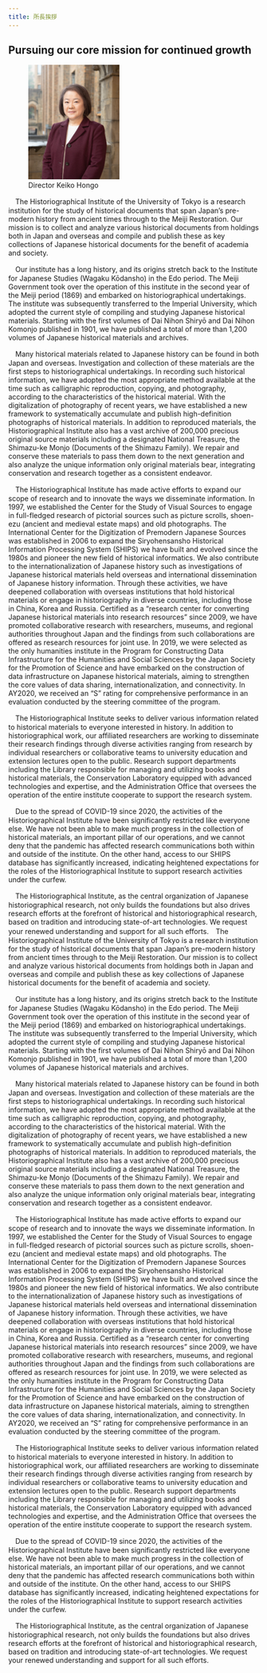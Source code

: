 ```yaml
---
title: 所長挨拶
---
```


<h2 class="h03">Pursuing our core mission for continued growth</h2>

<figure class="mb1">
    <img
        width="183"
        src="/assets/img/about/mes_img01.jpeg"
        alt="本郷 恵子 / Keiko Hongo"
    />
    <figcaption>Director Keiko Hongo</figcaption>
</figure>

　The Historiographical Institute of the University of Tokyo is a research institution for the study of historical documents that span Japan’s pre-modern history from ancient times through to the Meiji Restoration. Our mission is to collect and analyze various historical documents from holdings both in Japan and overseas and compile and publish these as key collections of Japanese historical documents for the benefit of academia and society.

　Our institute has a long history, and its origins stretch back to the Institute for Japanese Studies (Wagaku Kōdansho) in the Edo period. The Meiji Government took over the operation of this institute in the second year of the Meiji period (1869) and embarked on historiographical undertakings. The institute was subsequently transferred to the Imperial University, which adopted the current style of compiling and studying Japanese historical materials. Starting with the first volumes of Dai Nihon Shiryō and Dai Nihon Komonjo published in 1901, we have published a total of more than 1,200 volumes of Japanese historical materials and archives.

　Many historical materials related to Japanese history can be found in both Japan and overseas. Investigation and collection of these materials are the first steps to historiographical undertakings. In recording such historical information, we have adopted the most appropriate method available at the time such as calligraphic reproduction, copying, and photography, according to the characteristics of the historical material. With the digitalization of photography of recent years, we have established a new framework to systematically accumulate and publish high-definition photographs of historical materials. In addition to reproduced materials, the Historiographical Institute also has a vast archive of 200,000 precious original source materials including a designated National Treasure, the Shimazu-ke Monjo (Documents of the Shimazu Family). We repair and conserve these materials to pass them down to the next generation and also analyze the unique information only original materials bear, integrating conservation and research together as a consistent endeavor.

　The Historiographical Institute has made active efforts to expand our scope of research and to innovate the ways we disseminate information. In 1997, we established the Center for the Study of Visual Sources to engage in full-fledged research of pictorial sources such as picture scrolls, shoen-ezu (ancient and medieval estate maps) and old photographs. The International Center for the Digitization of Premodern Japanese Sources was established in 2006 to expand the Siryohensansho Historical Information Processing System (SHIPS) we have built and evolved since the 1980s and pioneer the new field of historical informatics. We also contribute to the internationalization of Japanese history such as investigations of Japanese historical materials held overseas and international dissemination of Japanese history information. Through these activities, we have deepened collaboration with overseas institutions that hold historical materials or engage in historiography in diverse countries, including those in China, Korea and Russia. Certified as a “research center for converting Japanese historical materials into research resources” since 2009, we have promoted collaborative research with researchers, museums, and regional authorities throughout Japan and the findings from such collaborations are offered as research resources for joint use. In 2019, we were selected as the only humanities institute in the Program for Constructing Data Infrastructure for the Humanities and Social Sciences by the Japan Society for the Promotion of Science and have embarked on the construction of data infrastructure on Japanese historical materials, aiming to strengthen the core values of data sharing, internationalization, and connectivity. In AY2020, we received an “S” rating for comprehensive performance in an evaluation conducted by the steering committee of the program.

　The Historiographical Institute seeks to deliver various information related to historical materials to everyone interested in history. In addition to historiographical work, our affiliated researchers are working to disseminate their research findings through diverse activities ranging from research by individual researchers or collaborative teams to university education and extension lectures open to the public. Research support departments including the Library responsible for managing and utilizing books and historical materials, the Conservation Laboratory equipped with advanced technologies and expertise, and the Administration Office that oversees the operation of the entire institute cooperate to support the research system.

　Due to the spread of COVID-19 since 2020, the activities of the Historiographical Institute have been significantly restricted like everyone else. We have not been able to make much progress in the collection of historical materials, an important pillar of our operations, and we cannot deny that the pandemic has affected research communications both within and outside of the institute. On the other hand, access to our SHIPS database has significantly increased, indicating heightened expectations for the roles of the Historiographical Institute to support research activities under the curfew.

　The Historiographical Institute, as the central organization of Japanese historiographical research, not only builds the foundations but also drives research efforts at the forefront of historical and historiographical research, based on tradition and introducing state-of-art technologies. We request your renewed understanding and support for all such efforts.　The Historiographical Institute of the University of Tokyo is a research institution for the study of historical documents that span Japan’s pre-modern history from ancient times through to the Meiji Restoration. Our mission is to collect and analyze various historical documents from holdings both in Japan and overseas and compile and publish these as key collections of Japanese historical documents for the benefit of academia and society.

　Our institute has a long history, and its origins stretch back to the Institute for Japanese Studies (Wagaku Kōdansho) in the Edo period. The Meiji Government took over the operation of this institute in the second year of the Meiji period (1869) and embarked on historiographical undertakings. The institute was subsequently transferred to the Imperial University, which adopted the current style of compiling and studying Japanese historical materials. Starting with the first volumes of Dai Nihon Shiryō and Dai Nihon Komonjo published in 1901, we have published a total of more than 1,200 volumes of Japanese historical materials and archives.

　Many historical materials related to Japanese history can be found in both Japan and overseas. Investigation and collection of these materials are the first steps to historiographical undertakings. In recording such historical information, we have adopted the most appropriate method available at the time such as calligraphic reproduction, copying, and photography, according to the characteristics of the historical material. With the digitalization of photography of recent years, we have established a new framework to systematically accumulate and publish high-definition photographs of historical materials. In addition to reproduced materials, the Historiographical Institute also has a vast archive of 200,000 precious original source materials including a designated National Treasure, the Shimazu-ke Monjo (Documents of the Shimazu Family). We repair and conserve these materials to pass them down to the next generation and also analyze the unique information only original materials bear, integrating conservation and research together as a consistent endeavor.

　The Historiographical Institute has made active efforts to expand our scope of research and to innovate the ways we disseminate information. In 1997, we established the Center for the Study of Visual Sources to engage in full-fledged research of pictorial sources such as picture scrolls, shoen-ezu (ancient and medieval estate maps) and old photographs. The International Center for the Digitization of Premodern Japanese Sources was established in 2006 to expand the Siryohensansho Historical Information Processing System (SHIPS) we have built and evolved since the 1980s and pioneer the new field of historical informatics. We also contribute to the internationalization of Japanese history such as investigations of Japanese historical materials held overseas and international dissemination of Japanese history information. Through these activities, we have deepened collaboration with overseas institutions that hold historical materials or engage in historiography in diverse countries, including those in China, Korea and Russia. Certified as a “research center for converting Japanese historical materials into research resources” since 2009, we have promoted collaborative research with researchers, museums, and regional authorities throughout Japan and the findings from such collaborations are offered as research resources for joint use. In 2019, we were selected as the only humanities institute in the Program for Constructing Data Infrastructure for the Humanities and Social Sciences by the Japan Society for the Promotion of Science and have embarked on the construction of data infrastructure on Japanese historical materials, aiming to strengthen the core values of data sharing, internationalization, and connectivity. In AY2020, we received an “S” rating for comprehensive performance in an evaluation conducted by the steering committee of the program.

　The Historiographical Institute seeks to deliver various information related to historical materials to everyone interested in history. In addition to historiographical work, our affiliated researchers are working to disseminate their research findings through diverse activities ranging from research by individual researchers or collaborative teams to university education and extension lectures open to the public. Research support departments including the Library responsible for managing and utilizing books and historical materials, the Conservation Laboratory equipped with advanced technologies and expertise, and the Administration Office that oversees the operation of the entire institute cooperate to support the research system.

　Due to the spread of COVID-19 since 2020, the activities of the Historiographical Institute have been significantly restricted like everyone else. We have not been able to make much progress in the collection of historical materials, an important pillar of our operations, and we cannot deny that the pandemic has affected research communications both within and outside of the institute. On the other hand, access to our SHIPS database has significantly increased, indicating heightened expectations for the roles of the Historiographical Institute to support research activities under the curfew.

　The Historiographical Institute, as the central organization of Japanese historiographical research, not only builds the foundations but also drives research efforts at the forefront of historical and historiographical research, based on tradition and introducing state-of-art technologies. We request your renewed understanding and support for all such efforts.
